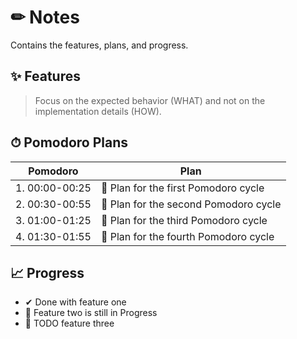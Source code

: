 # ✏ Notes
Contains the features, plans, and progress.

## ✨ Features 
> Focus on the expected behavior (WHAT) and not on the implementation details (HOW).


## ⏱ Pomodoro Plans

| Pomodoro | Plan |
| ------ | ------ |
| 1. 00:00-00:25  | 📌 Plan for the first Pomodoro cycle  |
| 2. 00:30-00:55 | 📌 Plan for the second Pomodoro cycle |
| 3. 01:00-01:25 | 📌 Plan for the third Pomodoro cycle |
| 4. 01:30-01:55 | 📌 Plan for the fourth Pomodoro cycle |

## 📈 Progress

- ✔ Done with feature one
- 🔧 Feature two is still in Progress
- 📌 TODO feature three
